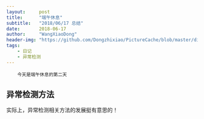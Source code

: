 ```yaml
---
layout:     post
title:      "端午休息"
subtitle:   "2018/06/17 总结"
date:       2018-06-17
author:     "WangXiaoDong"
header-img: "https://github.com/Dongzhixiao/PictureCache/blob/master/diaryPic/20180617.jpg?raw=true"
tags:
    - 日记
    - 异常检测
---
```



```
    今天是端午休息的第二天
```

## 异常检测方法

实际上，异常检测相关方法的发展挺有意思的！




